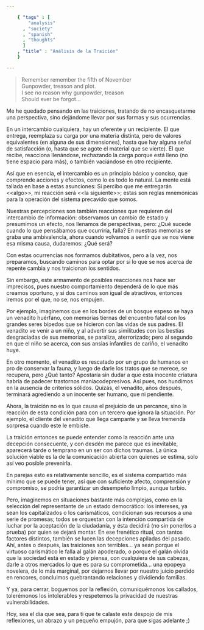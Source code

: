 ```yaml
--- 

    { "tags" : [
        "analysis"
      , "society"
      , "spanish"
      , "thoughts"
      ]
    , "title" : "Análisis de la Traición"
    }

--- 
```


> Remember remember the fifth of November  
Gunpowder, treason and plot.  
I see no reason why gunpowder, treason  
Should ever be forgot...

Me he quedado pensando en las traiciones, tratando de no encasquetarme
una perspectiva, sino dejándome llevar por sus formas y sus ocurrencias.

En un intercambio cualquiera, hay un oferente y un recipiente.
El que entrega, reemplaza su carga por una materia distinta,
pero de valores equivalentes (en alguna de sus dimensiones),
hasta que hay alguna señal de satisfacción (o, hasta que se agote
el material que se vierte). El que recibe, reacciona llenándose, rechazando
la carga porque está lleno (no tiene espacio para más), o también
vaciándose en otro recipiente.

Así que en esencia, el intercambio es un principio básico y conciso,
que comprende acciones y efectos, como lo es todo lo natural.
La mente está tallada en base a estas asunciones: Si percibo que me
entregarán &lt;&lt;algo&gt;&gt;, mi reacción será &lt;&lt;la siguiente&gt;&gt;; estas son
reglas mnemónicas para la operación del sistema precavido que somos.

Nuestras percepciones son también reacciones que requieren del intercambio
de información: observamos un cambio de estado y presumimos un efecto,
nos llenamos de perspectivas, pero: ¿Qué sucede cuando lo que pensábamos
que ocurriría, falla? En nuestras memorias se graba una ambivalencia,
ahora cuando volvamos a sentir que se nos viene esa misma causa,
dudaremos: ¿Qué será?

Con estas ocurrencias nos formamos dubitativos,
pero a la vez, nos preparamos, buscando caminos
para optar por si lo que se nos acerca de repente cambia
y nos traicionan los sentidos.

Sin embargo, este armamento de posibles reacciones nos hace ser imprecisos,
pues nuestro comportamiento dependerá de lo que más creamos oportuno,
y si dos caminos son igual de atractivos, entonces iremos por el que,
no se, nos empujen.

Por ejemplo, imaginemos que en los bordes de un bosque espeso se haya un
venadito huérfano, con memorias tiernas del encuentro fatal con los grandes
seres bípedos que se hicieron con las vidas de sus padres.
El venadito ve venir a un niño, y al advertir sus similitudes con las bestias
desgraciadas de sus memorias, se paraliza, aterrorizado; pero al segundo
en que el niño se acerca, con sus ansias infantiles de cariño,
el venadito huye.

En otro momento, el venadito es rescatado por un grupo de humanos
en pro de conservar la fauna, y luego de darle los tratos que se merece,
se recupera, pero ¿Qué tanto? Apostaría sin dudar a que esta inocente
criatura habría de padecer trastornos maniacodepresivos. Así pues,
nos hundimos en la ausencia de criterios sólidos. Quizás, el venadito,
años después, terminará agrediendo a un inocente ser humano,
que ni pendiente.

Ahora, la traición no es lo que causa el prejuicio de un percance,
sino la reacción de esta condición para con un tercero que ignora
la situación. Por ejemplo, el cliente del venadito que llega campante
y se lleva tremenda sorpresa cuando este le embiste.

La traición entonces se puede entender como la reacción ante una decepción
consecuente, y con desdén me parece que es inevitable, aparecerá
tarde o temprano en un ser con dichos traumas. La única solución viable
es la de la comunicación abierta con quienes se estima,
solo así veo posible prevenirla.

En parejas esto es relativamente sencillo, es el sistema compartido
más mínimo que se puede tener, así que con suficiente afecto, comprensión
y compromiso, se podría garantizar un desempeño limpio, aunque turbio.

Pero, imaginemos en situaciones bastante más complejas, como en la selección
del representante de un estado democrático: los intereses, ya sean los
capitalizados o los carismáticos, condicionan sus recursos a una serie
de promesas; todos se orquestan con la intención compartida de luchar
por la aceptación de la ciudadanía, y ésta decidirá (no sin ponerlos a prueba)
por quien se dejará montar. En ese frenético ritual, con tantos factores distintos,
también se lucen las decepciones apiladas del pasado. Ahí, antes o después,
las traiciones son terribles... ya sean porque el virtuoso carismático
le falla al galán apoderado, o porque el galán olvida que la sociedad
está en estado y piensa, con cualquiera de sus cabezas, darle a otros
mercados lo que es para su comprometida... una epopeya novelera,
de lo más marginal, por dejarnos llevar por nuestro juicio perdido
en rencores, concluimos quebrantando relaciones y dividiendo familias.

Y ya, para cerrar, boguemos por la reflexión, comuniquémonos los callados,
tolerémonos los intolerables y respetemos la privacidad de nuestras
vulnerabilidades.

Hoy, sea el día que sea, para ti
que te calaste este despojo de mis reflexiones,
un abrazo y un pequeño empujón, para que sigas adelante ;)
